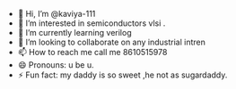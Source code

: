 - 👋 Hi, I’m @kaviya-111
- 👀 I’m interested in  semiconductors vlsi .
- 🌱 I’m currently learning verilog
- 💞️ I’m looking to collaborate on  any industrial intren
- 📫 How to reach me call me 8610515978
- 😄 Pronouns: u be u.
- ⚡ Fun fact: my daddy is so sweet ,he not as sugardaddy.

<!---
kaviya-111/kaviya-111 is a ✨ special ✨ repository because its `README.md` (this file) appears on your GitHub profile.
You can click the Preview link to take a look at your changes.
--->
